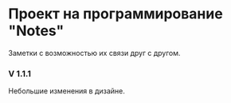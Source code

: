 <h1>Проект на программирование "Notes"</h1>
Заметки с возможностью их связи друг с другом.

<h3>V 1.1.1</h3>
<p>Небольшие изменения в дизайне.</p>
